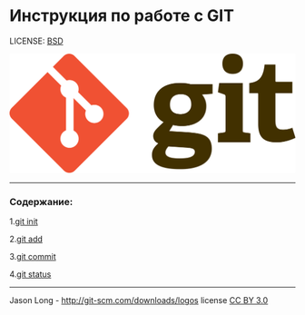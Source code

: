 
# Инструкция по работе с GIT

LICENSE: [BSD](license.md/)

![Git-logo.svg](./assets/Git-logo.svg.png)

---

### Содержание:
1.[git init](init.md)

2.[git add](./add.md)

3.[git commit](comm.md)

4.[git status](status.md)

---


Jason Long - http://git-scm.com/downloads/logos license [CC BY 3.0](https://creativecommons.org/licenses/by/3.0/)

